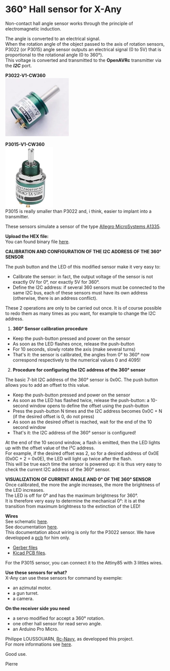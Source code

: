 # 360° Hall sensor for X-Any

Non-contact hall angle sensor works through the principle of electromagnetic induction.

The angle is converted to an electrical signal.  
When the rotation angle of the object passed to the axis of rotation sensors,  
P3022 (or P3015) angle sensor outputs an electrical signal (0 to 5V) that is proportional to the rotational angle (0 to 360°).  
This voltage is converted and transmitted to the **OpenAVRc** transmitter via the ***I2C*** port.

**P3022-V1-CW360**  
![P3022](https://github.com/Ingwie/OpenAVRc_Hw/blob/V3/Capteur_Hall_I2C/P3022-V1-CW360.jpg)

**P3015-V1-CW360**  
![P3015](https://github.com/Ingwie/OpenAVRc_Hw/blob/V3/Capteur_Hall_I2C/P3015-V1-CW360.jpg)  
P3015 is really smaller than P3022 and, i think, easier to implant into a transmitter.

These sensors simulate a sensor of the type [Allegro MicroSystems A1335](https://www.allegromicro.com/en/products/sense/linear-and-angular-position/angular-position-sensor-ics/a1335).

**Upload the HEX file:**  
You can found binary file [here](https://github.com/Ingwie/OpenAVRc_Hw/blob/V3/Capteur_Hall_I2C/HallAna2A1335_Attiny85/HallAna2A1335_Attiny85.zip).

**CALIBRATION AND CONFIGURATION OF THE I2C ADDRESS OF THE 360° SENSOR**  

The push button and the LED of this modified sensor make it very easy to:    
- Calibrate the sensor: in fact, the output voltage of the sensor is not exactly 0V for 0°, nor exactly 5V for 360°.  
- Define the I2C address: if several 360 sensors must be connected to the same I2C bus, each of these sensors must have its own address (otherwise, there is an address conflict).  

These 2 operations are only to be carried out once. It is of course possible to redo them as many times as you want, for example to change the I2C address. 

1. **360° Sensor calibration procedure**  
- Keep the push-button pressed and power on the sensor
- As soon as the LED flashes once, release the push-button
- For 10 seconds, slowly rotate the axis (make several turns)
- That's it: the sensor is calibrated, the angles from 0° to 360° now correspond respectively to the numerical values 0 and 4095! 

2. **Procedure for configuring the I2C address of the 360° sensor**  

The basic 7-bit I2C address of the 360​​° sensor is 0x0C. The push button allows you to add an offset to this value.  
- Keep the push-button pressed and power on the sensor  
- As soon as the LED has flashed twice, release the push-button: a 10-second window opens to define the offset using the push-button  
- Press the push-button N times and the I2C address becomes 0x0C + N (if the desired offset is 0, do not press)  
- As soon as the desired offset is reached, wait for the end of the 10 second window  
- That's it: the I2C address of the 360° sensor is configured!  

At the end of the 10 second window, a flash is emitted, then the LED lights up with the offset value of the I²C address.  
For example, if the desired offset was 2, so for a desired address of 0x0E (0x0C + 2 = 0x0E), the LED will light up twice after the flash.  
This will be true each time the sensor is powered up: it is thus very easy to check the current I2C address of the 360​° sensor.

**VISUALIZATION OF CURRENT ANGLE AND 0° OF THE 360° SENSOR**  
Once calibrated, the more the angle increases, the more the brightness of the LED increases.  
The LED is off for 0° and has the maximum brightness for 360°.  
It is therefore very easy to determine the mechanical 0°: it is at the transition from maximum brightness to the extinction of the LED! 

**Wires**  
See schematic [here](https://github.com/Ingwie/OpenAVRc_Hw/blob/V3/Capteur_Hall_I2C/Capteur_Hall_I2C.pdf).  
See documentation [here](https://github.com/Ingwie/OpenAVRc_Hw/blob/V3/Capteur_Hall_I2C/Hall_360_Sensor.pdf).  
This documentation about wiring is only for the P3022 sensor.
We have developped a [pcb](https://github.com/Ingwie/OpenAVRc_Hw/blob/V3/Capteur_Hall_I2C/Sensor_Board_3D.jpg) for him only.  
  - [Gerber files](https://github.com/Ingwie/OpenAVRc_Hw/blob/V3/Capteur_Hall_I2C/Gerber.zip)
  - [Kicad PCB files](https://github.com/Ingwie/OpenAVRc_Hw/blob/V3/Capteur_Hall_I2C/Kicad_Hall_I2C_sensor.zip).  
  
For the P3015 sensor, you can connect it to the Attiny85 with 3 littles wires.

**Use these sensors for what?**  
X-Any can use these sensors for command by exemple: 
  - an azimutal motor.
  - a gun turret.
  - a camera.

**On the receiver side you need**  
  - a servo modified for accept a 360° rotation.
  - one other hall sensor for read servo angle.
  - an Arduino Pro Micro.

Philippe LOUSSOUARN, [Rc-Navy](http://p.loussouarn.free.fr/), as developped this project.  
For more informations see [here](http://p.loussouarn.free.fr/projet/sensors/angle/i2c_angle_sensor.html).

Good use.

Pierre


